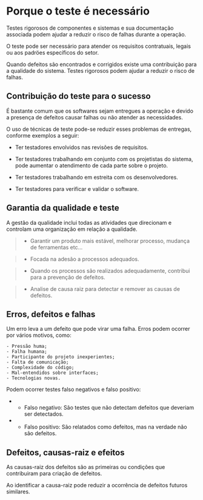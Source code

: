 # Porque o teste é necessário

Testes rigorosos de componentes e sistemas e sua documentação associada podem ajudar a reduzir o risco de falhas durante a operação.

O teste pode ser necessário para atender os requisitos contratuais, legais ou aos padröes específicos do setor. 

Quando defeitos são encontrados e corrigidos existe uma contribuição para a qualidade do sistema. 
Testes rigorosos podem ajudar a reduzir o risco de falhas. 

## Contribuição do teste para o sucesso

É bastante comum que os softwares sejam entregues a operação e devido a presença de defeitos causar falhas ou não atender as necessidades. 

O uso de técnicas de teste pode-se reduzir esses problemas de entregas, conforme exemplos a seguir:

- Ter testadores envolvidos nas revisões de requisitos. 

- Ter testadores trabalhando em conjunto com os projetistas do sistema, pode aumentar o atendimento de cada parte sobre o projeto. 

- Ter testadores trabalhando em estreita com os desenvolvedores. 

- Ter testadores para verificar e validar o software.

 ## Garantia da qualidade e teste

A gestão da qualidade inclui todas as atividades que direcionam e controlam uma organização em relação a qualidade. 

> - Garantir um produto mais estável, melhorar processo, mudança de ferramentas etc...

> - Focada na adesão a processos adequados. 

> - Quando os processos são realizados adequadamente, contribui para a prevenção de defeitos. 

> - Analise de causa raiz para detectar e remover as causas de defeitos.

## Erros, defeitos e falhas

Um erro leva a um defeito que pode virar uma falha. 
Erros podem ocorrer por vários motivos, como: 

``` 
- Pressão huma;
- Falha humana;
- Participante do projeto inexperientes;
- Falta de comunicação; 
- Complexidade do código;
- Mal-entendidos sobre interfaces;
- Tecnologias novas.
```



Podem ocorrer testes falso negativos e falso positivo: 

* - Falso negativo: São testes que não detectam defeitos que deveriam ser detectados.

* - Falso positivo: São relatados como defeitos, mas na verdade não são defeitos.

## Defeitos, causas-raiz e efeitos

As causas-raiz dos defeitos são as primeiras ou condições que contribuiram para criação de defeitos.

Ao identificar a causa-raiz pode reduzir a ocorrência de defeitos futuros similares.
